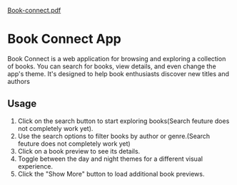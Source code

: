 [Book-connect.pdf](https://github.com/Dino04-cyber/OSVJOV233_FTC2306_GROUPC_Osvaldino-Jovete_Interactive-Web-Apps-IWA19-Final-Capstone-Project/files/12558524/Book-connect.pdf)
</head>
<body>
    <h1>Book Connect App</h1>

  
  Book Connect is a web application for browsing and exploring a collection of books. 
  You can search for books, view details, and even change the app's theme. 
  It's designed to help book enthusiasts discover new titles and authors

  <h2>Usage</h2>
    <ol>
        <li>Click on the search button to start exploring books(Search feuture does not completely work yet).</li>
        <li>Use the search options to filter books by author or genre.(Search feuture does not completely work yet)</li>
        <li>Click on a book preview to see its details.</li>
        <li>Toggle between the day and night themes for a different visual experience.</li>
        <li>Click the "Show More" button to load additional book previews.</li>
    </ol>
  </body>

